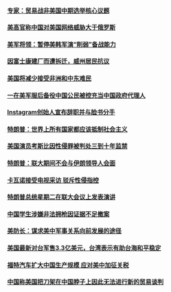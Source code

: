 #### [专家：贸易战非美国中期选举核心议题](../pages/zg_yre_rvq/4587633.md) 

#### [美高官称中国对美国网络威胁大于俄罗斯](../pages/zg_yre_rvq/4587620.md) 

#### [美军将领：暂停美韩军演“削弱”备战能力](../pages/zg_yre_rvq/4587578.md) 

#### [因富士康建厂而遭拆迁，威州居民抗议 ](../pages/zg_yre_rvq/4587548.md) 

#### [美国将减少接受非洲和中东难民](../pages/zg_yre_rvq/4587150.md) 

#### [一在美军服后备役中国公民被控充当中国政府代理人](../pages/zg_yre_rvq/4587130.md) 

#### [Instagram创始人宣布辞职并与脸书分手](../pages/zg_yre_rvq/4587099.md) 

#### [特朗普：世界上所有国家都应该抵制社会主义](../pages/zg_yre_rvq/4587092.md) 

#### [美国演员考斯比因性侵罪被判处三到十年监禁](../pages/zg_yre_rvq/4586940.md) 

#### [特朗普：联大期间不会与伊朗领导人会面](../pages/zg_yre_rvq/4586700.md) 

#### [卡瓦诺接受电视采访 驳斥性侵指控](../pages/zg_yre_rvq/4586697.md) 

#### [特朗普总统星期二在联大会议上发表演讲](../pages/zg_yre_rvq/4586308.md) 

#### [中国学生涉嫌非法拥枪因证据不足撤案](../pages/zg_yre_rvq/4586297.md) 

#### [美防长：谋求美中军事关系向前发展的途径](../pages/zg_yre_rvq/4586284.md) 

#### [美国最新对台军售3.3亿美元，台湾表示有助台海和平稳定](../pages/zg_yre_rvq/4586188.md) 

#### [福特汽车扩大中国生产规模 应对美中加征关税](../pages/zg_yre_rvq/4586077.md) 

#### [中国称美国把刀架在中国脖子上因此无法进行新的贸易谈判 ](../pages/zg_yre_rvq/4586063.md) 

